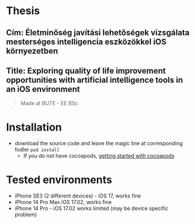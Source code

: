 # Thesis
## Cím: Életminőség javítási lehetőségek vizsgálata mesterséges intelligencia eszközökkel iOS környezetben
## Title: Exploring quality of life improvement opportunities with artificial intelligence tools in an iOS environment
> Made at BUTE - EE BSc
# Installation
- download the source code and leave the magic line at  corresponding fodler `pod install`
  - If you do not have cocoapods, [getting started with cocoapods](https://guides.cocoapods.org/using/getting-started.html)
# Tested environments
- iPhone SE3 (2 different devices) - iOS 17, works fine
- iPhone 14 Pro Max iOS 17.02, works fine
- iPhone 14 Pro - iOS 17.02 works limited (may be device specific problem)
